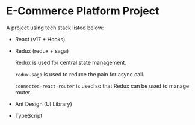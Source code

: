 # E-Commerce Platform Project

A project using tech stack listed below:

- React (v17 + Hooks)
- Redux (redux + saga)

  Redux is used for central state management.

  `redux-saga` is used to reduce the pain for async call.

  `connected-react-router` is used so that Redux can be used to manage router.

- Ant Design (UI Library)
- TypeScript
